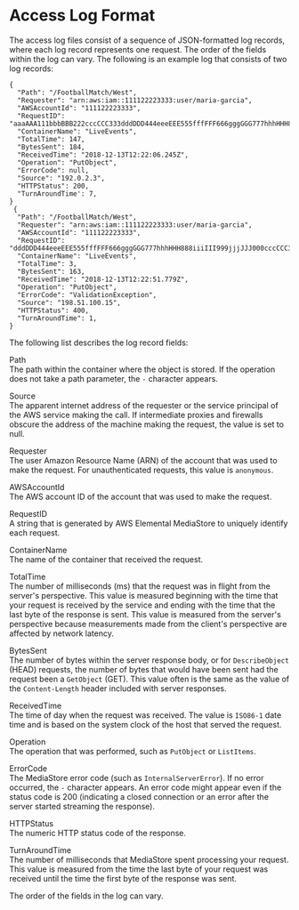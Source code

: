 # Access Log Format<a name="monitoring-cloudwatch-logs-format"></a>

The access log files consist of a sequence of JSON\-formatted log records, where each log record represents one request\. The order of the fields within the log can vary\. The following is an example log that consists of two log records:

```
{
  "Path": "/FootballMatch/West",
  "Requester": "arn:aws:iam::111122223333:user/maria-garcia",
  "AWSAccountId": "111122223333",
  "RequestID": "aaaAAA111bbbBBB222cccCCC333dddDDD444eeeEEE555fffFFF666gggGGG777hhhHHH888iiiIII999jjjJJJ",
  "ContainerName": "LiveEvents",
  "TotalTime": 147,
  "BytesSent": 184,
  "ReceivedTime": "2018-12-13T12:22:06.245Z",
  "Operation": "PutObject",
  "ErrorCode": null,
  "Source": "192.0.2.3",
  "HTTPStatus": 200,
  "TurnAroundTime': 7,
}
 {
  "Path": "/FootballMatch/West",
  "Requester": "arn:aws:iam::111122223333:user/maria-garcia",
  "AWSAccountId": "111122223333",
  "RequestID": "dddDDD444eeeEEE555fffFFF666gggGGG777hhhHHH888iiiIII999jjjJJJ000cccCCC333bbbBBB222aaaAAA",
  "ContainerName": "LiveEvents",
  "TotalTime": 3,
  "BytesSent": 163,
  "ReceivedTime": "2018-12-13T12:22:51.779Z",
  "Operation": "PutObject",
  "ErrorCode": "ValidationException",
  "Source": "198.51.100.15",
  "HTTPStatus": 400,
  "TurnAroundTime": 1,
}
```

The following list describes the log record fields:

Path  
The path within the container where the object is stored\. If the operation does not take a path parameter, the `-` character appears\. 

Source  
The apparent internet address of the requester or the service principal of the AWS service making the call\. If intermediate proxies and firewalls obscure the address of the machine making the request, the value is set to null\.

Requester  
The user Amazon Resource Name \(ARN\) of the account that was used to make the request\. For unauthenticated requests, this value is `anonymous`\.

AWSAccountId  
The AWS account ID of the account that was used to make the request\.

RequestID  
A string that is generated by AWS Elemental MediaStore to uniquely identify each request\.

ContainerName  
The name of the container that received the request\.

TotalTime  
The number of milliseconds \(ms\) that the request was in flight from the server's perspective\. This value is measured beginning with the time that your request is received by the service and ending with the time that the last byte of the response is sent\. This value is measured from the server's perspective because measurements made from the client's perspective are affected by network latency\.

BytesSent  
The number of bytes within the server response body, or for `DescribeObject` \(HEAD\) requests, the number of bytes that would have been sent had the request been a `GetObject` \(GET\)\. This value often is the same as the value of the `Content-Length` header included with server responses\.

ReceivedTime  
The time of day when the request was received\. The value is `ISO86-1` date time and is based on the system clock of the host that served the request\.

Operation  
The operation that was performed, such as `PutObject` or `ListItems`\.

ErrorCode  
The MediaStore error code \(such as `InternalServerError`\)\. If no error occurred, the `-` character appears\. An error code might appear even if the status code is 200 \(indicating a closed connection or an error after the server started streaming the response\)\.

HTTPStatus  
The numeric HTTP status code of the response\.

TurnAroundTime  
The number of milliseconds that MediaStore spent processing your request\. This value is measured from the time the last byte of your request was received until the time the first byte of the response was sent\.

The order of the fields in the log can vary\.